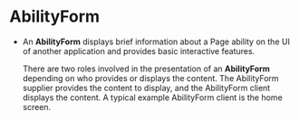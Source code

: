 # AbilityForm<a name="EN-US_TOPIC_0000001080471308"></a>

-   An  **AbilityForm**  displays brief information about a Page ability on the UI of another application and provides basic interactive features.

    There are two roles involved in the presentation of an  **AbilityForm**  depending on who provides or displays the content. The AbilityForm supplier provides the content to display, and the AbilityForm client displays the content. A typical example AbilityForm client is the home screen.
